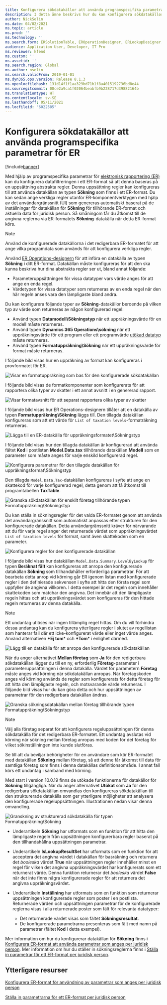 ```yaml
---
title: Konfigurera sökdatakällor att använda programspecifika parametrar för ER
description: I detta ämne beskrivs hur du kan konfigurera sökdatakällor i elektronisk rapportering (ER) att använda parametrar specifika för ER-program.
author: NickSelin
ms.date: 04/02/2021
ms.topic: article
ms.prod: ''
ms.technology: ''
ms.search.form: ERSolutionTable, EROperationDesigner, ERLookupDesigner, ERComponentLookupStructureEditing
audience: Application User, Developer, IT Pro
ms.reviewer: kfend
ms.custom: ''
ms.assetid: ''
ms.search.region: Global
ms.author: nselin
ms.search.validFrom: 2019-01-01
ms.dyn365.ops.version: Release 8.1.3
ms.openlocfilehash: 131d14f1f1aa329bd71b1f8a4015192736bd8e44
ms.sourcegitcommit: 08ce2a9ca1f02064beabfb9b228717d39882164b
ms.translationtype: HT
ms.contentlocale: sv-SE
ms.lasthandoff: 05/11/2021
ms.locfileid: "6022585"
---
```

# <a name="configure-lookup-data-sources-to-use-er-application-specific-parameters"></a>Konfigurera sökdatakällor att använda programspecifika parametrar för ER 

[!include[banner](../includes/banner.md)]

Med hjälp av programspecifika parametrar för [elektronisk rapportering (ER)](general-electronic-reporting.md) kan du konfigurera datafiltreringen i ett ER-format så att denna baseras på en uppsättning abstrakta regler. Denna uppsättning regler kan konfigureras till att använda datakällan av typen **Sökning** som finns i ett ER-format. Du kan sedan ange verkliga regler utanför ER-komponentverktygen med hjälp av det användargränssnitt (UI) som genereras automatiskt baserat på de inställningar för datakällan för **Sökning** för tillhörande ER-format och aktuella data för juridisk person. Så småningom får du åtkomst till de angivna reglerna via ER-formatets **Sökning**-datakälla när detta ER-format körs.

> [!NOTE]
> Använd de konfigurerade datakällorna i det redigerbara ER-formatet för att ange vilka programdata som används för att konfigurera verkliga regler.

Använd [ER Operations-designern](general-electronic-reporting.md#building-a-format-that-uses-a-data-model-as-a-base) för att införa en datakälla av typen **Sökning** i ditt ER-format. Datakällan måste konfigureras för att den ska kunna beskriva hur dina abstrakta regler ser ut, bland annat följande:

   - Parameteruppsättningen för vissa datatyper vars värde anges för att ange en enda regel.
   - Värdetypen för vissa datatyper som returneras av en enda regel när den här regeln anses vara den lämpligaste bland andra.

Du kan konfigurera följande typer av **Sökning**-datakällor beroende på vilken typ av värde som returneras av någon konfigurerad regel:

   - Använd typen **Datamodell\Sökningstyp** när ett uppräkningsvärde för en modell måste returneras.
   - Använd typen **Dynamics 365 Operations\sökning** när ett uppräkningsvärde för ett program eller ett programvärde [utökad datatyp](../extensibility/extensible-edts.md) måste returneras.
   - Använd typen **Formatuppräkning\Sökning** när ett uppräkningsvärde för format måste returneras.

I följande bild visas hur en uppräkning av format kan konfigureras i provformatet för ER.

   ![Visar en formatuppräkning som bas för den konfigurerade sökdatakällan](./media/er-lookup-data-sources-img1.gif)

I följande bild visas de formatkomponenter som konfigurerats för att rapportera olika typer av skatter i ett annat avsnitt i en genererad rapport.

   ![Visar formatavsnitt för att separat rapportera olika typer av skatter](./media/er-lookup-data-sources-img2.png)

I följande bild visas hur ER Operations-designern tillåter att en datakälla av typen **Formatuppräkning\Sökning** läggs till.  Den tillagda datakällan konfigureras som att ett värde för `List of taxation levels`-formaträkning returneras.

   ![Lägga till en ER-datakälla för uppräkningsformatet\Sökningstyp](./media/er-lookup-data-sources-img3.gif)

I följande bild visas hur den tillagda datakällan är konfigurerad att använda fältet **Kod** i postlistan **Model.Data.tax** tillhörande datakällan **Modell** som en parameter som måste anges för varje enskild konfigurerad regel.

![Konfigurera parametrar för den tillagde datakällan för uppräkningsformat\Sökningstyp](./media/er-lookup-data-sources-img4.gif)

Den tillagda `Model.Data.Tax`-datakällan konfigureras i syfte att ange en skattekod för varje konfigurerad regel, detta genom att få åtkomst till programtabellen **TaxTable**.

   ![Granska sökdatakällan för enskilt företag tillhörande typen Formatuppräkning\Sökningstyp](./media/er-lookup-data-sources-img5.gif)

Du kan ställa in sökningsregler för det valda ER-formatet genom att använda det användargränssnitt som automatiskt anpassas efter strukturen för den konfigurerade datakällan. Detta användargränssnitt kräver för närvarande att du för varje regel anger det returnerade värdet som uppräkningsvärdet `List of taxation levels` för format, samt även skattekoden som en parameter.

   ![Konfigurera regler för den konfigurerade datakällan](./media/er-lookup-data-sources-img6.gif)

I följande bild visas hur datakällan `Model.Data.Summary.LevelByLookup` för typen **Beräknat fält** kan konfigureras att anropa den konfigurerade datakällan **Sökning** som tillhandahåller erforderliga parametrar. För att bearbeta detta anrop vid körning går ER igenom listan med konfigurerade regler i den definierade sekvensen i syfte att hitta den första regel som uppfyller de angivna villkoren. I detta exempel är det regeln som innehåller skattekoden som matchar den angivna. Det innebär att den lämpligaste regeln hittas och att uppräkningsvärdet som konfigureras för den hittade regeln returneras av denna datakälla.

> [!NOTE]
> Ett undantag utlöses när ingen tillämplig regel hittas. Om du vill förhindra dessa undantag kan du konfigurera ytterligare regler i slutet av regellistan som hanterar fall där ett icke-konfigurerat värde eller inget värde anges. Använd alternativen **\*Ej tom*** och **\*Tom*** i enlighet därmed.  
>
> ![Lägg till en datakälla för att anropa den konfigurerade sökdatakällan](./media/er-lookup-data-sources-img7.png)

När du anger alternativet **Mellan företag** som **Ja** för den redigerbara sökdatakällan lägger du till en ny, erforderlig **Företag**-parameter i parameteruppsättningen i denna datakälla. Värdet för parametern **Företag** måste anges vid körning när sökdatakällan anropas. När företagskoden anges vid körning används de regler som konfigurerats för detta företag för att hitta den lämpligaste regeln, och motsvarande värde returneras. I följande bild visas hur du kan göra detta och hur uppsättningen av parametrar för den redigerbara datakällan ändras.

   ![Granska sökningsdatakällan mellan företag tillhörande typen Formatuppräkning\Sökningstyp](./media/er-lookup-data-sources-img8.gif)

> [!NOTE]
> Välj alla företag separat för att konfigurera regeluppsättningen för denna sökdatakälla för det redigerbara ER-formatet. Ett undantag avslutas vid körning när sökning mellan företag anropas med koden för det företag för vilket sökinställningen inte kunde slutföras.
>
> Se till att du beviljar behörigheter för en användare som kör ER-formatet med datakällan **Sökning** mellan företag, så att denne får åtkomst till data för samtliga företag som finns i denna datakällas definitionsområde. I annat fall körs ett undantag i samband med körning.

Med start i version 10.0.19 finns de utökade funktionerna för datakällor för **Sökning** tillgängliga. När du anger alternativet **Utökat** som **Ja** för den redigerbara sökdatakällan omvandlas den konfigureras sökdatakällan till den strukturerade datakälla som ger ytterligare möjligheter att analysera den konfigurerade regeluppsättningen. Illustrationen nedan visar denna omvandling.

   ![Granskning av strukturerad sökdatakälla för typen Formatuppräkning\Sökning](./media/er-lookup-data-sources-img9.gif)

- Underartikeln **Sökning** har utformats som en funktion för att hitta den lämpligaste regeln från uppsättningen konfigurerbara regler baserat på den tillhandahållna uppsättningen parametrar.
- Underartikeln **IsLookupResultSet** har utformats som en funktion för att acceptera det angivna värdet i datakällan för basräkning och returnera det *booleska* värdet **True** när uppsättningen regler innehåller minst en regel för vilken det angivna uppräkningsvärdet har konfigurerats som ett returnerat värde. Denna funktion returnerar det *booleska* värdet **False** när det inte finns några konfigurerade regler för att returnera det angivna uppräkningsvärdet.
- Underartikeln **Inställning** har utformats som en funktion som returnerar uppsättningen konfigurerade regler som poster i en postlista. Returnerade värden och uppsättningen parametrar för de konfigurerade reglerna visas i alla returnerade poster som fält för relevanta datatyper:

    - Det returnerade värdet visas som fältet **Sökningsresultat**.
    - De konfigurerade parametrarna presenteras som fält med namn på parametrar (fältet **Kod** i detta exempel).

Mer information om hur du konfigurerar datakällan för **Sökning** finns i [Konfigurera ER-format att använda parametrar som anges per juridisk person](er-app-specific-parameters-configure-format.md). Mer information om hur du ställer in sökningsreglerna finns i [Ställa in parametrar för ett ER-format per juridisk person](er-app-specific-parameters-set-up.md).

## <a name="additional-resources"></a>Ytterligare resurser

[Konfigurera ER-format för användning av parametrar som anges per juridisk person](er-app-specific-parameters-configure-format.md)

[Ställa in parametrarna för ett ER-format per juridisk person](er-app-specific-parameters-set-up.md)
